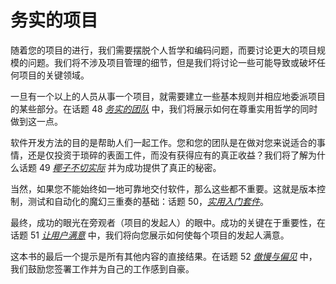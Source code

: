 # 务实的项目
<!-- 2020.04.25 -->

随着您的项目的进行，我们需要摆脱个人哲学和编码问题，而要讨论更大的项目规模的问题。我们将不涉及项目管理的细节，但是我们将讨论一些可能导致或破坏任何项目的关键领域。

一旦有一个以上的人员从事一个项目，就需要建立一些基本规则并相应地委派项目的某些部分。在话题 48 [_务实的团队_](./务实的团队.md) 中，我们将展示如何在尊重实用哲学的同时做到这一点。

软件开发方法的目的是帮助人们一起工作。您和您的团队是在做对您来说适合的事情，还是仅投资于琐碎的表面工件，而没有获得应有的真正收益？我们将了解为什么话题 49 [_椰子不切实际_](./椰子不切实际.md) 并为成功提供了真正的秘密。

当然，如果您不能始终如一地可靠地交付软件，那么这些都不重要。这就是版本控制，测试和自动化的魔幻三重奏的基础：话题 50，[_实用入门套件_](./实用入门套件.md)。

最终，成功的眼光在旁观者（项目的发起人）的眼中。成功的关键在于重要性，在话题 51 [_让用户满意_](./让用户满意.md) 中，我们将向您展示如何使每个项目的发起人满意。

这本书的最后一个提示是所有其他内容的直接结果。在话题 52 [_傲慢与偏见_](./傲慢与偏见.md) 中，我们鼓励您签署工作并为自己的工作感到自豪。
